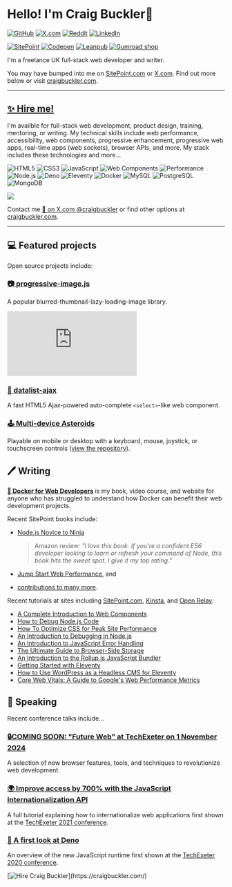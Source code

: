 # Hello! I'm Craig Buckler👋

[![GitHub](https://img.shields.io/github/followers/craigbuckler?logo=github&label=GitHub&style=flat)](https://github.com/sponsors/craigbuckler)
[![X.com](https://img.shields.io/twitter/follow/craigbuckler?logo=x&label=.com&style=flat)](https://x.com/craigbuckler)
[![Reddit](https://img.shields.io/reddit/user-karma/combined/craigbuckler?logo=reddit&label=reddit&style=flat)](https://www.reddit.com/user/craigbuckler)
[![LinkedIn](https://img.shields.io/badge/LinkedIn-%230077B5.svg?logo=linkedin&logoColor=white&style=flat)](https://www.linkedin.com/in/craigbuckler)

[![SitePoint](https://img.shields.io/badge/SitePoint-%23232023.svg?logo=sitepoint&style=flat)](https://www.sitepoint.com/author/craig-buckler/)
[![Codepen](https://img.shields.io/badge/Codepen-%231E1F26.svg?logo=codepen&style=flat)](https://codepen.io/craigbuckler)
[![Leanpub](https://img.shields.io/badge/Leanpub-%23222222.svg?logo=leanpub&style=flat)](https://leanpub.com/u/craig-buckler)
[![Gumroad shop](https://img.shields.io/badge/Gumroad-%23232c33.svg?logo=gumroad&style=flat)](https://shop.craigbuckler.com/)

I'm a freelance UK full-stack web developer and writer.

You may have bumped into me on [SitePoint.com](https://www.sitepoint.com/author/craig-buckler) or [X.com](https://x.com/craigbuckler). Find out more below or visit [craigbuckler.com](https://craigbuckler.com/).

---

## [✨ Hire me!](https://craigbuckler.com/)

I'm availble for full-stack web development, product design, training, mentoring, or writing. My technical skills include web performance, accessibility, web components, progressive enhancement, progressive web apps, real-time apps (web sockets), browser APIs, and more. My stack includes these technologies and more...

![HTML5](https://img.shields.io/badge/HTML-%23ffffff.svg?logo=HTML5&style=flat-square)
![CSS3](https://img.shields.io/badge/CSS-%23ffffff.svg?logo=CSS3&logoColor=1572b6&style=flat-square)
![JavaScript](https://img.shields.io/badge/JavaScript-%23ffffff.svg?logo=JavaScript&logoColor=f7df1e&style=flat-square)
![Web Components](https://img.shields.io/badge/Web%20Components-%23ffffff.svg?logo=WebComponents.org&logoColor=29abe2&style=flat-square)
![Performance](https://img.shields.io/badge/Web%20Performance-%23ffffff.svg?logo=FastAPI&logoColor=cc0000&style=flat-square)\
![Node.js](https://img.shields.io/badge/Node.js-%23ffffff.svg?logo=Node.js&logoColor=393&style=flat-square)
![Deno](https://img.shields.io/badge/Deno-%23ffffff.svg?logo=Deno&logoColor=000&style=flat-square)
![Eleventy](https://img.shields.io/badge/Eleventy-%23ffffff.svg?logo=Eleventy&logoColor=000&style=flat-square)
![Docker](https://img.shields.io/badge/Docker-%23ffffff.svg?logo=Docker&logoColor=2496ed&style=flat-square)
![MySQL](https://img.shields.io/badge/MySQL-%23ffffff.svg?logo=MySQL&logoColor=4479a1&style=flat-square)
![PostgreSQL](https://img.shields.io/badge/PostgreSQL-%23ffffff.svg?logo=PostgreSQL&logoColor=336791&style=flat-square)
![MongoDB](https://img.shields.io/badge/MongoDB-%23ffffff.svg?logo=MongoDB&logoColor=47a248&style=flat-square)

<img src="https://github-readme-stats.vercel.app/api?username=craigbuckler&show_icons=true&count_private=true" />

Contact me [💬 on X.com @craigbuckler](https://x.com/craigbuckler) or find other options at [craigbuckler.com](https://craigbuckler.com/).

---

## 💻 Featured projects

Open source projects include:

### [📷 progressive-image.js](https://github.com/craigbuckler/progressive-image.js)

A popular blurred-thumbnail-lazy-loading-image library.

[![GitHub stars](https://img.shields.io/github/stars/craigbuckler/progressive-image.js?label=stars&logo=Github&style=flat-square)](https://github.com/craigbuckler/progressive-image.js)

### [🔧 datalist-ajax](https://github.com/craigbuckler/datalist-ajax)

A fast HTML5 Ajax-powered auto-complete `<select>`-like web component.

### [🕹️ Multi-device Asteroids](https://craigbuckler.com/asteroids/)

Playable on mobile or desktop with a keyboard, mouse, joystick, or touchscreen controls ([view the repository](https://github.com/craigbuckler/asteroids)).


## 🖊️ Writing

**[🐳 Docker for Web Developers](https://dockerwebdev.com/)** is my book, video course, and website for anyone who has struggled to understand how Docker can benefit their web development projects.

Recent SitePoint books include:

* [Node.js Novice to Ninja](https://www.sitepoint.com/premium/books/node-js-novice-to-ninja/)

  > Amazon review: *"I love this book. If you're a confident ES6 developer looking to learn or refresh your command of Node, this book hits the sweet spot. I give it my top rating."*

* [Jump Start Web Performance](https://amzn.to/3XZqrJ5), and
* [contributions to many more](https://www.amazon.co.uk/shop/craigbuckler/list/29PJSZAWX0MOA).

Recent tutorials at sites including [SitePoint.com](https://www.sitepoint.com/author/craig-buckler/), [Kinsta](https://kinsta.com/blog/author/craigbuckler/), and [Open Relay](https://blog.openreplay.com/authors/craig-buckler):

* [A Complete Introduction to Web Components](https://kinsta.com/blog/web-components/)
* [How to Debug Node.js Code](https://kinsta.com/blog/node-debug/)
* [How To Optimize CSS for Peak Site Performance](https://kinsta.com/blog/optimize-css/)
* [An Introduction to Debugging in Node.js](https://blog.openreplay.com/an-introduction-to-debugging-in-nodejs/)
* [An Introduction to JavaScript Error Handling](https://blog.openreplay.com/an-introduction-to-javascript-error-handling)
* [The Ultimate Guide to Browser-Side Storage](https://blog.openreplay.com/the-ultimate-guide-to-browser-side-storage)
* [An Introduction to the Rollup.js JavaScript Bundler](https://www.sitepoint.com/rollup-javascript-bundler-introduction/)
* [Getting Started with Eleventy](https://www.sitepoint.com/getting-started-with-eleventy/)
* [How to Use WordPress as a Headless CMS for Eleventy](https://www.sitepoint.com/wordpress-headless-cms-eleventy/)
* [Core Web Vitals: A Guide to Google's Web Performance Metrics](https://www.sitepoint.com/core-web-vitals/)


## 🎤 Speaking

Recent conference talks include...

### [🔒COMING SOON: "Future Web" at TechExeter on 1 November 2024](https://conference.techexeter.uk/)

A selection of new browser features, tools, and techniques to revolutionize web development.

### [🌍 Improve access by 700% with the JavaScript Internationalization API](https://youtu.be/1r7Uh2mYh_Q)

A full tutorial explaining how to internationalize web applications first shown at the [TechExeter 2021 conference](https://conference.techexeter.uk/).

### [🦕 A first look at Deno](https://www.youtube.com/watch?v=JEv4qntldi8)

An overview of the new JavaScript runtime first shown at the [TechExeter 2020 conference](https://conference.techexeter.uk/).

[![Hire Craig Buckler](https://readme-typing-svg.herokuapp.com?font=Arial&height=50&size=20&vCenter=true&color=58a6ff&lines=Hire+me+for+your+next+web+project...;Contact+me+today...)](https://craigbuckler.com/)
